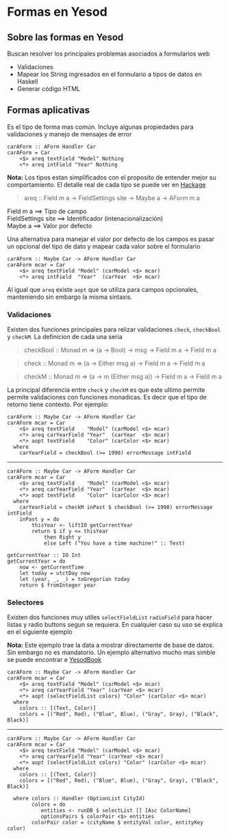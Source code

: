 # Formas en Yesod

##  Sobre las formas en Yesod

Buscan resolver los principales problemas asociados a formularios web

* Validaciones
* Mapear los String ingresados en el formulario a tipos de datos en Haskell
* Generar código HTML 

## Formas aplicativas

Es el tipo de forma mas común. Incluye algunas propiedades para validaciones y manejo de mensajes de error

    carAForm :: AForm Handler Car
    carAForm = Car
        <$> areq textField "Model" Nothing
        <*> areq intField "Year" Nothing

**Nota:** Los tipos estan simplificados con el proposito de entender mejor su comportamiento. El detalle real de cada tipo se puede ver en [Hackage](http://hackage.haskell.org/package/yesod-form-1.6.4/docs/Yesod-Form-Functions.html) 

> areq :: Field m a -> FieldSettings site -> Maybe a -> AForm m a

Field m a             ==> Tipo de campo  
FieldSettings site    ==> Identificador (intenacionalización)  
Maybe a               ==> Valor por defecto   

Una alternativa para manejar el valor por defecto de los campos es pasar un opcional del tipo de dato y mapear cada valor sobre el formulario

    carAForm :: Maybe Car -> AForm Handler Car
    carAForm mcar = Car
        <$> areq textField "Model" (carModel <$> mcar)
        <*> areq intField  "Year"  (carYear  <$> mcar)
        
Al igual que `areq` existe `aopt` que se utiliza para campos opcionales, manteniendo sin embargo la misma sintaxis.

### Validaciones

Existen dos funciones principales para relizar validaciones `check`, `checkBool` y `checkM`. La definicion de cada una seria 

> checkBool :: Monad m => (a -> Bool) -> msg -> Field m a -> Field m a

> check :: Monad m => (a -> Either msg a) -> Field m a -> Field m a

> checkM :: Monad m => (a -> m (Either msg a)) -> Field m a -> Field m a

La principal diferencia entre `check` y `checkM` es que este ultimo permite permite validaciones con funciones monadicas. Es decir que el tipo de retorno tiene contexto. Por ejemplo:

    carAForm :: Maybe Car -> AForm Handler Car
    carAForm mcar = Car
        <$> areq textField    "Model" (carModel <$> mcar)
        <*> areq carYearField "Year"  (carYear  <$> mcar)
        <*> aopt textField    "Color" (carColor <$> mcar)
      where
        carYearField = checkBool (>= 1990) errorMessage intField

---
    carAForm :: Maybe Car -> AForm Handler Car
    carAForm mcar = Car
        <$> areq textField    "Model" (carModel <$> mcar)
        <*> areq carYearField "Year"  (carYear  <$> mcar)
        <*> aopt textField    "Color" (carColor <$> mcar)
      where
        carYearField = checkM inPast $ checkBool (>= 1990) errorMessage intField
        inPast y = do
            thisYear <- liftIO getCurrentYear
            return $ if y <= thisYear
                then Right y
                else Left ("You have a time machine!" :: Text)

    getCurrentYear :: IO Int
    getCurrentYear = do
        now <- getCurrentTime
        let today = utctDay now
        let (year, _, _) = toGregorian today
        return $ fromInteger year
        
### Selectores

Existen dos funciones muy utiles `selectFieldList` `radioField` para hacer listas y radio buttons segun se requiera. En cualquier caso su uso se explica en el siguiente ejemplo

**Nota:** Este ejemplo trae la data a mostrar directamente de base de datos. Sin embargo no es mandatorio. Un ejemplo alternativo mucho mas simble se puede encontrar e  [YesodBook](https://www.yesodweb.com/book/forms#forms_more_sophisticated_fields)

    carAForm :: Maybe Car -> AForm Handler Car
    carAForm mcar = Car
        <$> areq textField "Model" (carModel <$> mcar)
        <*> areq carYearField "Year" (carYear <$> mcar)
        <*> aopt (selectFieldList colors) "Color" (carColor <$> mcar)
      where
        colors :: [(Text, Color)]
        colors = [("Red", Red), ("Blue", Blue), ("Gray", Gray), ("Black", Black)]
        
---
    carAForm :: Maybe Car -> AForm Handler Car
    carAForm mcar = Car
        <$> areq textField "Model" (carModel <$> mcar)
        <*> areq carYearField "Year" (carYear <$> mcar)
        <*> aopt (selectFieldList colors) "Color" (carColor <$> mcar)
      where
        colors :: [(Text, Color)]
        colors = [("Red", Red), ("Blue", Blue), ("Gray", Gray), ("Black", Black)]
        
      where colors :: Handler (OptionList CityId)
            colors = do
               entities <- runDB $ selectList [] [Asc ColorName]
               optionsPairs $ colorPair <$> entities
            colorPair color = (cityName $ entityVal color, entityKey color)
